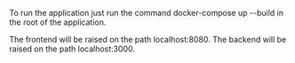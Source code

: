 To run the application just run the command docker-compose up --build in the root of the application.

The frontend will be raised on the path localhost:8080. The backend will be raised on the path localhost:3000.
